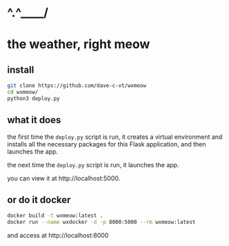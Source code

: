 # ^.^____/

# the weather, right meow

## install

``` bash
git clone https://github.com/dave-c-vt/wxmeow
cd wxmeow/
python3 deploy.py
```

## what it does

the first time the ```deploy.py``` script is run, it creates a virtual environment and installs all the 
necessary packages for this Flask application, and then launches the app.


the next time the ```deploy.py``` script is run, it launches the app.


you can view it at http://localhost:5000.

## or do it docker

``` bash
docker build -t wxmeow:latest .
docker run --name wxdocker -d -p 8000:5000 --rm wxmeow:latest
```

and access at http://localhost:8000
